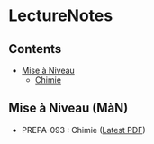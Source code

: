 # LectureNotes

## Contents
- [Mise à Niveau](#mise-à-niveau-màn)
    - [Chimie](#)
## Mise à Niveau (MàN)

- PREPA-093 : Chimie ([Latest PDF](https://github.com/hotwraith/LectureNotes/blob/main/MAN/PREPA093/MAN_chimie.pdf))